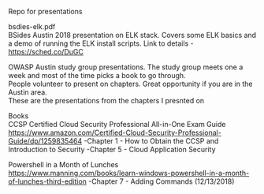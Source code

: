 Repo for presentations  

bsdies-elk.pdf  
BSides Austin 2018 presentation on ELK stack. Covers some ELK basics and a demo of running the ELK install scripts. Link to details - https://sched.co/DuGC  

OWASP Austin study group presentations. The study group meets one a week and most of the time picks a book to go through.  
People volunteer to present on chapters. Great opportunity if you are in the Austin area.  
These are the presentations from the chapters I presnted on

Books  
CCSP Certified Cloud Security Professional All-in-One Exam Guide
 https://www.amazon.com/Certified-Cloud-Security-Professional-Guide/dp/1259835464
 -Chapter 1 -  How to Obtain the CCSP and Introduction to Security
 -Chapter 5 - Cloud Application Security


Powershell in a Month of Lunches  
https://www.manning.com/books/learn-windows-powershell-in-a-month-of-lunches-third-edition 
-Chapter 7 - Adding Commands (12/13/2018)
